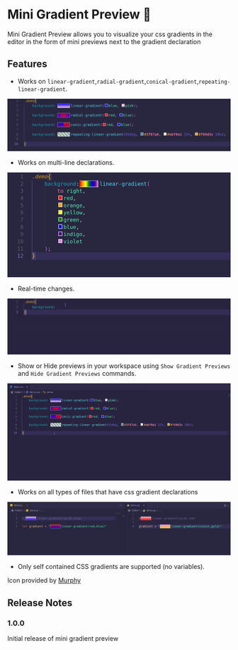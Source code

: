 # Mini Gradient Preview 🌈
Mini Gradient Preview allows you to visualize your css gradients in the editor in the form of mini previews next to the gradient declaration

## Features

* Works on `linear-gradient`,`radial-gradient`,`conical-gradient`,`repeating-linear-gradient`.

!["first.png"](https://raw.githubusercontent.com/Vicky-Raj/mini-gradient-preview/master/images/1.png)

* Works on multi-line declarations.

!["second.png"](https://raw.githubusercontent.com/Vicky-Raj/mini-gradient-preview/master/images/2.png)

* Real-time changes.

!["third.gif"](https://raw.githubusercontent.com/Vicky-Raj/mini-gradient-preview/master/images/3.gif)

* Show or Hide previews in your workspace using `Show Gradient Previews` and `Hide Gradient Previews` commands.

!["fourth.gif"](https://raw.githubusercontent.com/Vicky-Raj/mini-gradient-preview/master/images/4.gif)

* Works on all types of files that have css gradient declarations

!["fifth.png"](https://raw.githubusercontent.com/Vicky-Raj/mini-gradient-preview/master/images/5.png)

* Only self contained CSS gradients are supported (no variables).


Icon provided by [Murphy](https://www.linkedin.com/in/murphycaxton/)
## Release Notes


### 1.0.0

Initial release of mini gradient preview



